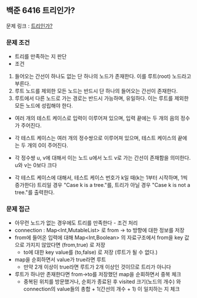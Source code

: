 ## 백준 6416 트리인가?

문제 링크 : [트리인가?](https://www.acmicpc.net/problem/6416)

### 문제 조건

- 트리를 만족하는 지 판단
- 조건
1. 들어오는 간선이 하나도 없는 단 하나의 노드가 존재한다. 이를 루트(root) 노드라고 부른다.
2. 루트 노드를 제외한 모든 노드는 반드시 단 하나의 들어오는 간선이 존재한다.
3. 루트에서 다른 노드로 가는 경로는 반드시 가능하며, 유일하다. 이는 루트를 제외한 모든 노드에 성립해야 한다.

- 여러 개의 테스트 케이스로 입력이 이루어져 있으며, 입력 끝에는 두 개의 음의 정수가 주어진다.
- 각 테스트 케이스는 여러 개의 정수쌍으로 이루어져 있으며, 테스트 케이스의 끝에는 두 개의 0이 주어진다.
- 각 정수쌍 u, v에 대해서 이는 노드 u에서 노드 v로 가는 간선이 존재함을 의미한다. u와 v는 0보다 크다

- 각 테스트 케이스에 대해서, 테스트 케이스 번호가 k일 때(k는 1부터 시작하며, 1씩 증가한다) 트리일 경우 "Case k is a tree."를, 트리가 아닐 경우 "Case k is not a tree."를 출력한다.

### 문제 접근
- 아무런 노드가 없는 경우에도 트리를 만족한다 - 조건 처리 
- connection : Map<Int,MutableList<Int>> 로 from -> to 방향에 대한 정보를 저장 
- from에 들어온 입력에 대해 Map<Int,Boolean> 의 자료구조에서 from을 key 값으로 가지지 않았다면  (from,true) 로 저장 
    - to에 대한 key value를 (to,false) 로 저장 (루트가 될 수 없다.)
- map을 순회하면서 value가 true라면 루트 
  - 만약 2개 이상이 true라면 루트가 2개 이상인 것이므로 트리가 아니다 
- 루트가 하나만 존재한다면 from->to를 저장했던 map을 순회하면서 중복 체크 
  - 중복된 위치를 방문했거나, 순회가 종료된 후 visited 크기(노드의 개수) 와 connection의 value들의 총합 + 1(간선의 개수 + 1) 이 일치하는 지 체크